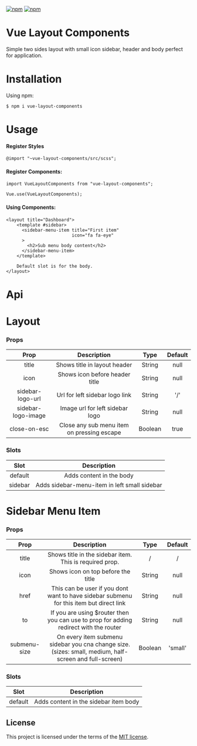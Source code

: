 [![npm](https://img.shields.io/npm/v/vue-layout-components.svg?style=for-the-badge)](https://www.npmjs.com/package/vue-layout-component)
[![npm](https://img.shields.io/npm/l/vue-layout-components.svg?style=for-the-badge)](LICENSE)

# Vue Layout Components
Simple two sides layout with small icon sidebar, header and body perfect for application.

# Installation

Using npm:
```shell
$ npm i vue-layout-components
```

# Usage
#### Register Styles
```shell
@import "~vue-layout-components/src/scss";
```
#### Register Components:
```shell
import VueLayoutComponents from "vue-layout-components";

Vue.use(VueLayoutComponents);
```
#### Using Components:
```shell
<layout title="Dashboard">
    <template #sidebar>
      <sidebar-menu-item title="First item"
                         icon="fa fa-eye"
      >
        <h2>Sub menu body content</h2>
      </sidebar-menu-item>
    </template>

    Default slot is for the body.
</layout>
```

# Api

# Layout
### Props
| Prop   |      Description      | Type | Default |
|:----------:|:-------------:|:-------------:|:-------------:|
| title |  Shows title in layout header | String | null |
| icon |    Shows icon before header title  | String | null |
| sidebar-logo-url | Url for left sidebar logo link | String | '/' |
| sidebar-logo-image | Image url for left sidebar logo | String | null |
| close-on-esc | Close any sub menu item on pressing escape | Boolean | true |
  
### Slots
| Slot   |      Description      |
|:----------:|:-------------:|
| default |  Adds content in the body |
| sidebar | Adds sidebar-menu-item in left small sidebar |

# Sidebar Menu Item
### Props
| Prop   |      Description      | Type | Default |
|:----------:|:-------------:|:-------------:|:-------------:|
| title |  Shows title in the sidebar item. This is required prop. | / | / |
| icon |    Shows icon on top before the title  | String | null |
| href | This can be user if you dont want to have sidebar submenu for this item but direct link | String | null |
| to | If you are using $router then you can use to prop for adding redirect with the router | String | null |
| submenu-size | On every item submenu sidebar you cna change size. (sizes: small, medium, half-screen and full-screen) | Boolean | 'small' |
### Slots
| Slot   |      Description      |
|:----------:|:-------------:|
| default |  Adds content in the sidebar item body |

## License

This project is licensed under the terms of the [MIT license](LICENSE).